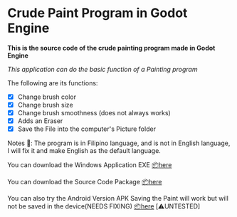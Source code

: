 # Crude Paint Program in Godot Engine

**This is the source code of the crude painting program made in Godot Engine**

*This application can do the basic function of a Painting program*


The following are its functions:
- [x] Change brush color
- [x] Change brush size
- [x] Change brush smoothness (does not always works)
- [x] Adds an Eraser
- [x] Save the File into the computer's Picture folder

Notes 📝:
The program is in Filipino language, and is not in English language, I will fix it and make English as the default language.


You can download the Windows Application EXE [:package:here](https://download1479.mediafire.com/wpc6ibf96y7gySscwys1d7NCwuXmMU5q_3j18Zm-XbtdCbMcmsv5E67B_7pUPQLJE9T7i_PAQrbZ4ATJxPxpOr2c6QJFQ4THLlRBRVGmQmykVO0XC9IqzxznpiXta5BlIdDxRLXd7bQwto2_mRshx1H2qA3bFMIUU5eliPgKEYwp6Q/9m1ylqas9twh711/Paint.exe)

You can download the Source Code Package [:package:here](https://codeload.github.com/Moggle-Khraum/Crude_Paint_Program/zip/refs/heads/main)

You can also try the Android Version APK
Saving the Paint will work but will not be saved in the device(NEEDS FIXING) [:package:here](https://download1479.mediafire.com/7b8n0zwuvmtgshFRP73c9wB5HEQ0W6Sf52CCnhR62Py8W7QC3oU26_JUryJpdWwHDdOb7ZkOHWTK0HAVR59gJYM1bhEDh0vkCnKPLNfm1_ZS-6A5XPmd_sT1kUAqIOHTM-McqNAw1w5i-F6rVYjVC0GLgddfEIz6yKa9h0-Gm5tDTg/n4tsldy9pafymh3/Paint.apk) [:warning:UNTESTED]
